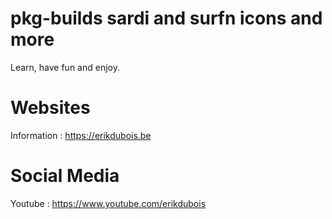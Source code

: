 #  pkg-builds sardi and surfn icons and more

Learn, have fun and enjoy.

# Websites

Information : https://erikdubois.be


# Social Media

Youtube  : https://www.youtube.com/erikdubois
